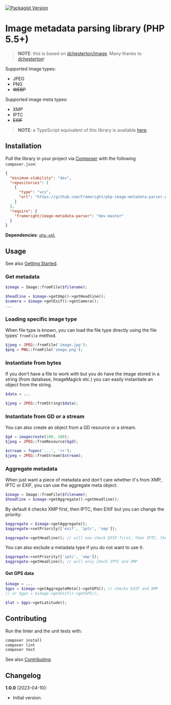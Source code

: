 [![Packagist Version](https://img.shields.io/packagist/v/frameright/image-metadata-parser)](https://packagist.org/packages/frameright/image-metadata-parser)

# Image metadata parsing library (PHP 5.5+)

> **NOTE**: this is based on
> [dchesterton/image](https://github.com/dchesterton/image). Many thanks to
  [dchesterton](https://github.com/dchesterton)!

Supported image types:
   - JPEG
   - PNG
   - ~~WEBP~~

Supported image meta types:
   - XMP
   - IPTC
   - ~~EXIF~~

> **NOTE**: a TypeScript equivalent of this library is available
> [here](https://github.com/Frameright/image-display-control-metadata-parser).

## Installation

Pull the library in your project  via [Composer](https://getcomposer.org/)
with the following `composer.json`:

```json
{
  "minimum-stability": "dev",
  "repositories": [
    {
      "type": "vcs",
      "url": "https://github.com/Frameright/php-image-metadata-parser.git"
    }
  ],
  "require": {
    "frameright/image-metadata-parser": "dev-master"
  }
}
```

**Dependencies**: [`php-xml`](https://www.php.net/manual/en/book.dom.php)

## Usage

See also [Getting Started](docs/01_Getting_Started.md).

### Get metadata

```php
$image = Image::fromFile($filename);

$headline = $image->getXmp()->getHeadline();
$camera = $image->getExif()->getCamera();
...
```

### Loading specific image type

When file type is known, you can load the file type directly using the file types' `fromFile` method.

```php
$jpeg = JPEG::fromFile('image.jpg');
$png = PNG::fromFile('image.png');
```

### Instantiate from bytes

If you don't have a file to work with but you do have the image stored in a string (from database, ImageMagick etc.) you can easily instantiate an object from the string.

```php
$data = ...

$jpeg = JPEG::fromString($data);
```

### Instantiate from GD or a stream

You can also create an object from a GD resource or a stream.

```php
$gd = imagecreate(100, 100);
$jpeg = JPEG::fromResource($gd);
```

```php
$stream = fopen('...', 'r+');
$jpeg = JPEG::fromStream($stream);
```

### Aggregate metadata

When just want a piece of metadata and don't care whether it's from XMP, IPTC or EXIF, you can use the aggregate meta object.

```php
$image = Image::fromFile($filename);
$headline = $image->getAggregate()->getHeadline();
```

By default it checks XMP first, then IPTC, then EXIF but you can change the priority:

```php
$aggregate = $image->getAggregate();
$aggregate->setPriority(['exif', 'iptc', 'xmp']);

$aggregate->getHeadline(); // will now check EXIF first, then IPTC, then XMP
```

You can also exclude a metadata type if you do not want to use it:

```php
$aggregate->setPriority(['iptc', 'xmp']);
$aggregate->getHeadline(); // will only check IPTC and XMP
```

#### Get GPS data

```php
$image = ...
$gps = $image->getAggregateMeta()->getGPS(); // checks EXIF and XMP
// or $gps = $image->getExif()->getGPS();

$lat = $gps->getLatitude();
```

## Contributing

Run the linter and the unit tests with:

```bash
composer install
composer lint
composer test
```

See also [Contributing](docs/02_Contributing.md).

## Changelog

**1.0.0** (2023-04-10):
  * Initial version.
